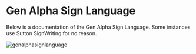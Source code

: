 # Gen Alpha Sign Language

Below is a documentation of the Gen Alpha Sign Language. Some instances use Sutton SignWriting for no reason.

![genalphasignlanguage](https://github.com/user-attachments/assets/ea10f6a9-4236-41cf-b5cd-550d7756b8d3)
